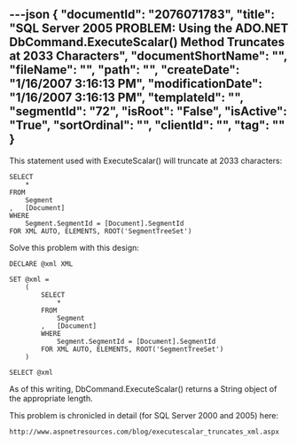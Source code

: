 ---json
{
  "documentId": "2076071783",
  "title": "SQL Server 2005 PROBLEM: Using the ADO.NET DbCommand.ExecuteScalar() Method Truncates at 2033 Characters",
  "documentShortName": "",
  "fileName": "",
  "path": "",
  "createDate": "1/16/2007 3:16:13 PM",
  "modificationDate": "1/16/2007 3:16:13 PM",
  "templateId": "",
  "segmentId": "72",
  "isRoot": "False",
  "isActive": "True",
  "sortOrdinal": "",
  "clientId": "",
  "tag": ""
}
---

This statement used with ExecuteScalar() will truncate at 2033 characters:

    SELECT
        *
    FROM
        Segment
    ,   [Document]
    WHERE
        Segment.SegmentId = [Document].SegmentId
    FOR XML AUTO, ELEMENTS, ROOT('SegmentTreeSet')

Solve this problem with this design:

    DECLARE @xml XML

    SET @xml = 
        (
            SELECT
                *
            FROM
                Segment
            ,   [Document]
            WHERE
                Segment.SegmentId = [Document].SegmentId
            FOR XML AUTO, ELEMENTS, ROOT('SegmentTreeSet')
        )

    SELECT @xml

As of this writing, DbCommand.ExecuteScalar() returns a String object of the appropriate length.

This problem is chronicled in detail (for SQL Server 2000 and 2005) here:

    http://www.aspnetresources.com/blog/executescalar_truncates_xml.aspx
